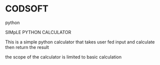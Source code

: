 # CODSOFT
python


SIMpLE PYTHON CALCULATOR


This is a simple python calculator that takes user fed input and calculate then return the result

the scope of the calculator is limited to basic calculation
